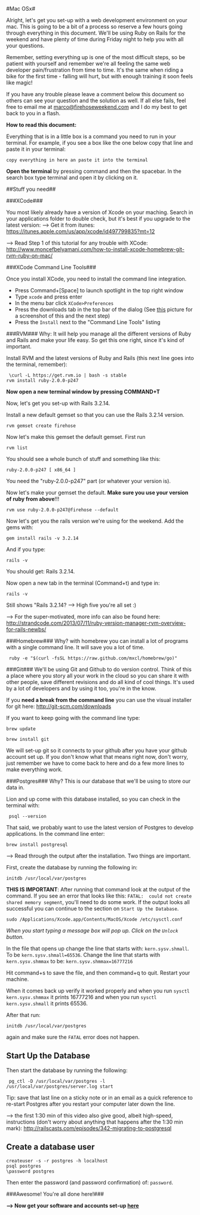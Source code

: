 #Mac OSx#

Alright, let's get you set-up with a web development environment on your mac. This is going to be a bit of a process so reserve a few hours going through everything in this document. We'll be using Ruby on Rails for the weekend and have plenty of time during Friday night to help you with all your questions. 

Remember, setting everything up is one of the most difficult steps, so be patient with yourself and remember we're all feeling the same web developer pain/frustration from time to time. It's the same when riding a bike for the first time - falling will hurt, but with enough training it soon feels like magic!

If you have any trouble please leave a comment below this document so others can see your question and the solution as well. If all else fails, feel free to email me at marco@firehoseweekend.com and I do my best to get back to you in a flash.


__How to read this document:__

Everything that is in a little box is a command you need to run in your terminal. For example, if you see a box like the one below copy that line and paste it in your terminal:

``` 
copy everything in here an paste it into the terminal
```

__Open the terminal__ by pressing command and then the spacebar. In the search box type terminal and open it by clicking on it.

##Stuff you need##

###XCode###

You  most likely already have a version of Xcode on your maching. Search in your applications folder to double check, but it's best if you upgrade to the latest version:
--> Get it from itunes: https://itunes.apple.com/us/app/xcode/id497799835?mt=12

--> Read Step 1 of this tutorial for any trouble with XCode: http://www.moncefbelyamani.com/how-to-install-xcode-homebrew-git-rvm-ruby-on-mac/


###XCode Command Line Tools###

Once you install XCode, you need to install the command line integration.  

* Press Command+[Space] to launch spotlight in the top right window
* Type `xcode` and press enter
* In the menu bar click `XCode>Preferences`
* Press the downloads tab in the top bar of the dialog (See [this](http://i.imgur.com/V0MnjNS.png) picture for a screenshot of this and the next step)
* Press the `Install` next to the "Command Line Tools" listing


###RVM###
Why: It will help you manage all the different versions of Ruby and Rails and make your life easy. So get this one right, since it's kind of important.

Install RVM and the latest versions of Ruby and Rails (this next line goes into the terminal, remember):

```
 \curl -L https://get.rvm.io | bash -s stable
rvm install ruby-2.0.0-p247
```

__Now open a new terminal window by pressing COMMAND+T__

Now, let's get you set-up with Rails 3.2.14.

Install a new default gemset so that you can use the Rails 3.2.14 version.

```
rvm gemset create firehose
```

Now let's make this gemset the default gemset. First run

```
rvm list
```
You should see a whole bunch of stuff and something like this:
```
ruby-2.0.0-p247 [ x86_64 ]
```
You need the "ruby-2.0.0-p247" part (or whatever your version is).

Now let's make your gemset the default. __Make sure you use your version of ruby from above__!!!

```
rvm use ruby-2.0.0-p247@firehose --default
```


Now let's get you the rails version we're using for the weekend. Add the gems with:

```
gem install rails -v 3.2.14

```

And if you type:
```
rails -v
```
You should get: Rails 3.2.14.

Now open a new tab in the terminal (Command+t) and type in:

```
rails -v
```

Still shows "Rails 3.2.14? --> High five you're all set :)

--> For the super-motivated, more info can also be found here: http://strandcode.com/2013/07/11/ruby-version-manager-rvm-overview-for-rails-newbs/

###Homebrew###
Why? with homebrew you can install a lot of programs with a single command line. It will save you a lot of time.

```
 ruby -e "$(curl -fsSL https://raw.github.com/mxcl/homebrew/go)"
```

###Git###
We'll be using Git and Github to do version control. Think of this a place where you story all your work in the cloud so you can share it with other people, save different revisions and do all kind of cool things. It's used by a lot of developers and by using it too, you're in the know.

If you __need a break from the command line__ you can use the visual installer for git here:
http://git-scm.com/downloads

If you want to keep going with the command line type:

```
brew update
```
```
brew install git
```

We will set-up git so it connects to your github after you have your github account set up. If you don't know what that means right now, don't worry, just remember we have to come back to here and do a few more lines to make everything work.


###Postgres###
Why? This is our database that we'll be using to store our data in. 

Lion and up come with this database installed, so you can check in the terminal with:
```
 psql --version
```

That said, we probably want to use the latest version of Postgres to develop applications. In the command line enter:

```
brew install postgresql
```

--> Read through the output after the installation. Two things are important.

First, create the database by running the following in:
```
initdb /usr/local/var/postgres
```

**THIS IS IMPORTANT**: After running that command look at the output of the command.  If you see an error that looks like this: `FATAL:  could not create shared memory segment`, you'll need to do some work.  If the output looks all successful you can continue to the section on `Start Up the Database`.

```
sudo /Applications/Xcode.app/Contents/MacOS/Xcode /etc/sysctl.conf
```

_When you start typing a message box will pop up. Click on the `Unlock` button._

In the file that opens up change the line that starts with: `kern.sysv.shmall`. To be `kern.sysv.shmall=65536`.  Change the line that starts with `kern.sysv.shmmax` to be: `kern.sysv.shmmax=16777216`

Hit command+s to save the file, and then command+q to quit.  Restart your machine.

When it comes back up verify it worked properly and when you run `sysctl kern.sysv.shmmax` it prints 16777216 and when you run `sysctl kern.sysv.shmall` it prints 65536.

After that run:

```
initdb /usr/local/var/postgres
```

again and make sure the `FATAL` error does not happen.

Start Up the Database
---------------------


Then start the database by running the following:

```
 pg_ctl -D /usr/local/var/postgres -l /usr/local/var/postgres/server.log start
```

Tip: save that last line on a sticky note or in an email as a quick reference to re-start Postgres after you restart your computer later down the line.

--> the first 1:30 min of this video also give good, albeit high-speed, instructions (don't worry about anything that happens after the 1:30 min mark): http://railscasts.com/episodes/342-migrating-to-postgresql


Create a database user
---------------------


```
createuser -s -r postgres -h localhost
psql postgres
\password postgres
```

Then enter the password (and password confirmation) of: `password`.

###Awesome! You're all done here!###

__--> Now get your software and accounts set-up [here](https://github.com/FirehoseWeekend/install-guide)__

